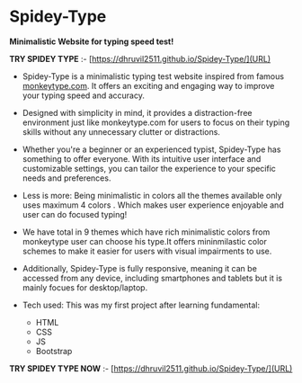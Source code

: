 # Spidey-Type
__Minimalistic Website for typing speed test!__ 

**TRY SPIDEY TYPE** :- [https://dhruvil2511.github.io/Spidey-Type/](URL) 

- Spidey-Type is a minimalistic typing test website inspired from famous [monkeytype.com](URL). It offers an exciting and engaging way to improve your typing speed and accuracy. 

- Designed with simplicity in mind, it provides a distraction-free environment just like monkeytype.com for users to focus on their typing skills without any unnecessary clutter or distractions.

- Whether you're a beginner or an experienced typist, Spidey-Type has something to offer everyone. With its intuitive user interface and customizable settings, you can tailor the experience to your specific needs and preferences.

- Less is more: Being minimalistic in colors all the themes available only uses maximum 4 colors . Which makes user experience enjoyable and user can do focused typing! 
- We have total in 9 themes which have rich minimalistic colors from monkeytype user can choose his type.It offers mininmilastic color schemes to make it easier for users with visual impairments to use.
- Additionally, Spidey-Type is fully responsive, meaning it can be accessed from any device, including smartphones and tablets but it is mainly focues for desktop/laptop.
- Tech used:
   This was my first project after learning fundamental:
    - HTML
    - CSS
    - JS
    - Bootstrap
    
   
 **TRY SPIDEY TYPE NOW** :- [https://dhruvil2511.github.io/Spidey-Type/](URL) 


